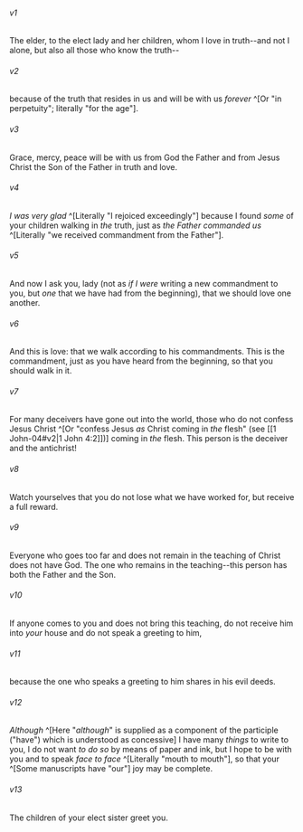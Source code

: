﻿---
aliases:
  - 2 John 1
---



###### v1
The elder, to the elect lady and her children, whom I love in truth--and not I alone, but also all those who know the truth--

###### v2
because of the truth that resides in us and will be with us _forever_ ^[Or "in perpetuity"; literally "for the age"].

###### v3
Grace, mercy, peace will be with us from God the Father and from Jesus Christ the Son of the Father in truth and love.

###### v4
_I was very glad_ ^[Literally "I rejoiced exceedingly"] because I found _some_ of your children walking in _the_ truth, just as _the Father commanded us_ ^[Literally "we received commandment from the Father"].

###### v5
And now I ask you, lady (not as _if I were_ writing a new commandment to you, but _one_ that we have had from the beginning), that we should love one another.

###### v6
And this is love: that we walk according to his commandments. This is the commandment, just as you have heard from the beginning, so that you should walk in it.

###### v7
For many deceivers have gone out into the world, those who do not confess Jesus Christ ^[Or "confess Jesus _as_ Christ coming in _the_ flesh" (see [[1 John-04#v2|1 John 4:2]])] coming in _the_ flesh. This person is the deceiver and the antichrist!

###### v8
Watch yourselves that you do not lose what we have worked for, but receive a full reward.

###### v9
Everyone who goes too far and does not remain in the teaching of Christ does not have God. The one who remains in the teaching--this person has both the Father and the Son.

###### v10
If anyone comes to you and does not bring this teaching, do not receive him into _your_ house and do not speak a greeting to him,

###### v11
because the one who speaks a greeting to him shares in his evil deeds.

###### v12
_Although_ ^[Here "_although_" is supplied as a component of the participle ("have") which is understood as concessive] I have many _things_ to write to you, I do not want _to do so_ by means of paper and ink, but I hope to be with you and to speak _face to face_ ^[Literally "mouth to mouth"], so that your ^[Some manuscripts have "our"] joy may be complete.

###### v13
The children of your elect sister greet you.